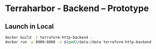 # Terraharbor - Backend – Prototype

## Launch in Local

```bash
docker build -t terraform-http-backend .
docker run -p 8000:8000 -v $(pwd)/data:/data terraform-http-backend
```
